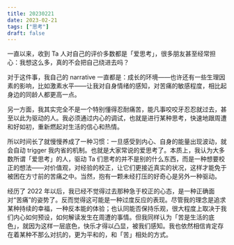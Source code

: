 ```yaml
---
title: 20230221
date: 2023-02-21
tags: ["思考"]
draft: false
---
```


一直以来，收到 Ta 人对自己的评价多数都是「爱思考」，很多朋友甚至经常担心：我想这么多，真的不会把自己绕进去吗？

对于这件事，我自己的 narrative 一直都是：成长的环境——也许还有一些生理因素的影响，比如激素水平——让我对自身情绪的感知，对苦痛的敏感程度，相比起身边的同龄人都更高一点。

另一方面，我其实完全不是一个特别懂得忍耐痛苦，能凡事咬咬牙忍忍就过去，甚至以此为驱动的人。我必须通过内心的调试，也就是进行某种思考，快速地跟周遭和好如初，重新燃起对生活的信心和热情。

所以时间长了就慢慢养成了一种习惯：一旦感受到内心、自身的能量出现波动，就会自动 trigger 我内省的机制。也就是大家常说的爱思考了。本质上，我认为大多数所谓「爱思考」的人，驱动 Ta 们思考的并不是别的什么东西，而是一种想要校正的想法——对价值观，对经验的校正，让它们更接近真实的状况，这样才能免于被困在方寸前的苦痛之中。当然，抱有一颗未经打压的好奇心是另外一种驱动。

经历了 2022 年以后，我已经不觉得过去那种急于校正的心态，是一种正确面对“苦痛”的姿势了。反而觉得这可能是一种过度反应的表现。尽管我的理念是追求某种持续的幸福，一种反本能的体验；也认同能否保持乐观，很大程度上取决于我们内心如何预设，如何解读发生在周遭的事情。但我同样认为「苦是生活的底色」，就因为这样一层底色，快乐才得以凸显，被我们感知。我也依然相信肯定存在着某种不那么对抗的，更为平和的，和「苦」相处的方式。